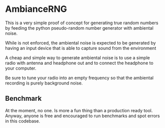 # AmbianceRNG

This is a very simple proof of concept for generating true random numbers by
feeding the python pseudo-random number generator with ambiental noise.

While is not enforced, the ambiental noise is expected to be generated by
having an input device that is able to capture sound from the environment

A cheap and simple way to generate ambiental noise is to use a simple radio
with antenna and headphone out and to connect the headphone to your computer.

Be sure to tune your radio into an empty frequency so that the ambiental
recording is purely background noise.

## Benchmark

At the moment, no one. Is more a fun thing than a production ready tool. Anyway, anyone is free and encouraged to run benchmarks and spot errors in this codebase.
